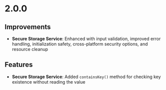 # 2.0.0

## Improvements
- **Secure Storage Service**: Enhanced with input validation, improved error handling, initialization safety, cross-platform security options, and resource cleanup

## Features
- **Secure Storage Service**: Added `containsKey()` method for checking key existence without reading the value